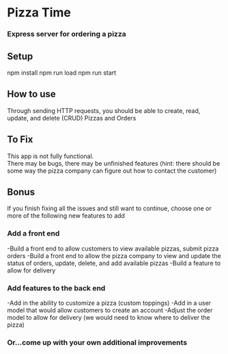 # Pizza Time

### Express server for ordering a pizza

## Setup

npm install
npm run load
npm run start

## How to use

Through sending HTTP requests,
you should be able to create, read, update, and delete (CRUD) Pizzas and Orders

## To Fix

This app is not fully functional.  
There may be bugs, there may be unfinished features (hint: there should be some way the pizza company can figure out how to contact the customer)

## Bonus

If you finish fixing all the issues and still want to continue, choose one or more of the following new features to add

### Add a front end

-Build a front end to allow customers to view available pizzas, submit pizza orders
-Build a front end to allow the pizza company to view and update the status of orders, update, delete, and add available pizzas
-Build a feature to allow for delivery

### Add features to the back end

-Add in the ability to customize a pizza (custom toppings)
-Add in a user model that would allow customers to create an account
-Adjust the order model to allow for delivery (we would need to know where to deliver the pizza)

### Or...come up with your own additional improvements
